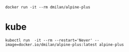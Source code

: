 `docker run -it --rm dmilan/alpine-plus`
# kube
`kubectl run  -it --rm --restart='Never' --image=docker.io/dmilan/alpine-plus:latest alpine-plus`

